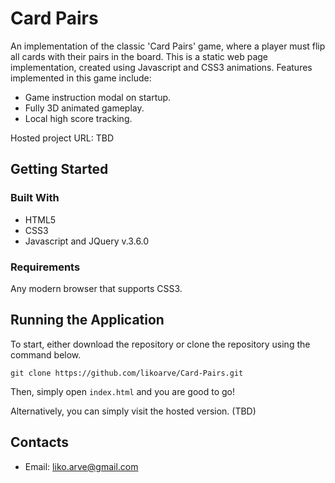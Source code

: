 # Card Pairs
An implementation of the classic 'Card Pairs' game, where a player must flip all cards with their pairs in the board. This is a static web page implementation, created using Javascript and CSS3 animations. Features implemented in this game include:
- Game instruction modal on startup.
- Fully 3D animated gameplay.
- Local high score tracking.

Hosted project URL: TBD

## Getting Started

### Built With
* HTML5
* CSS3
* Javascript and JQuery v.3.6.0

### Requirements
Any modern browser that supports CSS3.

## Running the Application
To start, either download the repository or clone the repository using the command below.
```
git clone https://github.com/likoarve/Card-Pairs.git
```
Then, simply open ``index.html`` and you are good to go!

Alternatively, you can simply visit the hosted version. (TBD)

## Contacts

- Email: liko.arve@gmail.com
